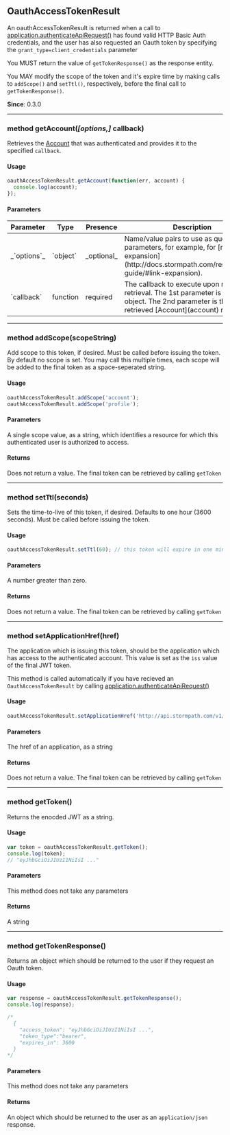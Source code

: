 ## OauthAccessTokenResult

An oauthAccessTokenResult is returned when a call to [application.authenticateApiRequest()](application#authenticateApiRequest) has found valid HTTP Basic Auth credentials, and the user has also requested an Oauth token by specifying the `grant_type=client_credentials` parameter

You MUST return the value of `getTokenResponse()` as the response entity.

You MAY modify the scope of the token and it's expire time by making calls to `addScope()` and `setTtl()`, respectively, before the final call to `getTokenResponse()`.

**Since**: 0.3.0

---

<a name="getAccount"></a>
### <span class="member">method</span> getAccount(*[options,]* callback)

Retrieves the [Account](account) that was authenticated and provides it to the specified `callback`.

#### Usage

```javascript
oauthAccessTokenResult.getAccount(function(err, account) {
  console.log(account);
});
```

#### Parameters

<table class="table table-striped table-hover table-curved">
  <thead>
    <tr>
      <th>Parameter</th>
      <th>Type</th>
      <th>Presence</th>
      <th>Description<th>
    </tr>
  </thead>
  <tbody>
    <tr>
      <td>_`options`_</td>
      <td>`object`</td>
      <td>_optional_</td>
      <td>Name/value pairs to use as query parameters, for example, for [resource expansion](http://docs.stormpath.com/rest/product-guide/#link-expansion).</td>
    </tr>
    <tr>
      <td>`callback`</td>
      <td>function</td>
      <td>required</td>
      <td>The callback to execute upon resource retrieval. The 1st parameter is an `Error` object.  The 2nd parameter is the retrieved [Account](account) resource.</td>
        </tr>
  </tbody>
</table>

---


<a name="addScope"></a>
### <span class="member">method</span> addScope(scopeString)

Add scope to this token, if desired.  Must be called before issuing the token.  By default no scope is set.  You may call this multiple times, each scope will be added to the final token as a space-seperated string.


#### Usage

```javascript
oauthAccessTokenResult.addScope('account');
oauthAccessTokenResult.addScope('profile');
```

#### Parameters

A single scope value, as a string, which identifies a resource for which this authenticated user is authorized to access.

#### Returns

Does not return a value.  The final token can be retrieved by calling `getToken`

---


<a name="setTtl"></a>
### <span class="member">method</span> setTtl(seconds)

Sets the time-to-live of this token, if desired.  Defaults to one hour (3600 seconds).  Must be called before issuing the token.

#### Usage

```javascript
oauthAccessTokenResult.setTtl(60); // this token will expire in one minute
```

#### Parameters

A number greater than zero.

#### Returns

Does not return a value.  The final token can be retrieved by calling `getToken`

---

<a name="setApplicationHref"></a>
### <span class="member">method</span> setApplicationHref(href)

The application which is issuing this token, should be the application which has access to the authenticated account.  This value is set as the `iss` value of the final JWT token.

This method is called automatically if you have recieved an `OauthAccessTokenResult` by calling [application.authenticateApiRequest()](application#authenticateApiRequest)

#### Usage

```javascript
oauthAccessTokenResult.setApplicationHref('http://api.stormpath.com/v1/applications/:appId'); // this token will expire in one minute
```

#### Parameters

The href of an application, as a string

#### Returns

Does not return a value.  The final token can be retrieved by calling `getToken`

---

<a name="getToken"></a>
### <span class="member">method</span> getToken()

Returns the enocded JWT as a string.


#### Usage

```javascript
var token = oauthAccessTokenResult.getToken();
console.log(token);
// "eyJhbGciOiJIUzI1NiIsI ..."
```

#### Parameters

This method does not take any parameters

#### Returns

A string

---

<a name="getTokenResponse"></a>
### <span class="member">method</span> getTokenResponse()

Returns an object which should be returned to the user if they request an Oauth token.

#### Usage

```javascript
var response = oauthAccessTokenResult.getTokenResponse();
console.log(response);

/*
  {
    "access_token": "eyJhbGciOiJIUzI1NiIsI ...",
    "token_type":"bearer",
    "expires_in": 3600
  }
*/

```

#### Parameters

This method does not take any parameters

#### Returns

An object which should be returned to the user as an `application/json` response.